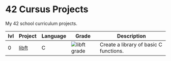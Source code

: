 # 42 Cursus Projects

My 42 school curriculum projects.

| lvl | Project                                                          	| Language                                                                                                                  | Grade                                                                                              | Description                                                                     |
| --- | ---------------------------------------------------------------- 	| ------------------------------------------------------------------------------------------------------------------------- | -------------------------------------------------------------------------------------------------- | ------------------------------------------------------------------------------- |
| 0   | [libft](https://github.com/Melovii/42-cursus/tree/main/libft)       | C 																														| ![libft grade](https://img.shields.io/badge/:-0-success?style=flat-square&logo=42)            	 | Create a library of basic C functions.                                          |
